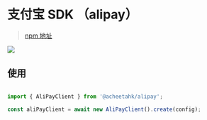 # 支付宝 SDK （alipay）

> [npm 地址](https://www.npmjs.com/package/@acheetahk/alipay)

[![](https://img.shields.io/badge/npm-@acheetahk/alipay-1E90FF)](https://www.npmjs.com/package/@acheetahk/alipay)

## 使用

```js

import { AliPayClient } from '@acheetahk/alipay';

const aliPayClient = await new AliPayClient().create(config);

```
